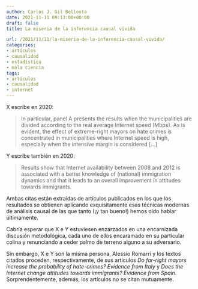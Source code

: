 ```yaml
---
author: Carlos J. Gil Bellosta
date: 2021-11-11 09:13:00+00:00
draft: false
title: La miseria de la inferencia causal vivida

url: /2021/11/11/la-miseria-de-la-inferencia-causal-vivida/
categories:
- artículos
- causalidad
- estadística
- mala ciencia
tags:
- artículos
- causalidad
- internet
---
```


X escribe en 2020:

>In particular, panel A presents the results when the municipalities are divided according to the real average Internet speed (Mbps). As is evident, the effect of extreme-right mayors on hate crimes is concentrated in municipalities where Internet speed is high, especially when the intensive margin is considered [...]

Y escribe también en 2020:

>Results show that Internet availability between 2008 and 2012 is associated with a better knowledge of (national) immigration dynamics and that it leads to an overall improvement in attitudes towards immigrants.

Ambas citas están extraídas de artículos publicados en los que los resultados se obtienen aplicando exquisitamente esas técnicas modernas de análisis causal de las que tanto (¡y tan bueno!) hemos oído hablar últimamente.

Cabría esperar que X e Y estuviesen enzarzados en una encarnizada discusión metodológica, cada uno de ellos encaramado en su particular colina y renunciando a ceder palmo de terreno alguno a su adversario.

Sin embargo, X e Y son la misma persona, Alessio Romarri y los textos citados proceden, respectivamente, de sus artículos _Do far-right mayors increase the probability of hate-crimes? Evidence from Italy_ y _Does the Internet change attitudes towards immigrants? Evidence from Spain_. Sorprendentemente, además, los artículos no se citan mutuamente.
